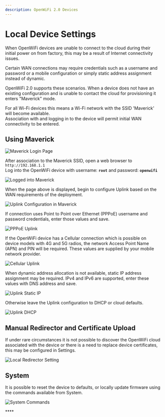 ```yaml
---
description: OpenWiFi 2.0 Devices
---
```


# Local Device Settings

When OpenWiFi devices are unable to connect to the cloud during their initial power on from factory, this may be a result of Internet connectivity issues.

Certain WAN connections may require credentials such as a username and password or a mobile configuration or simply static address assignment instead of dynamic.

OpenWiFi 2.0 supports these scenarios. When a device does not have an existing configuration and is unable to contact the cloud for provisioning it enters "Maverick" mode.

For all Wi-Fi devices this means a Wi-Fi network with the SSID 'Maverick' will become available.  
Association with and logging in to the device will permit initial WAN connectivity to be entered.

## Using Maverick

![Maverick Login Page](../../.gitbook/assets/screen-shot-2021-07-29-at-5.04.23-pm.png)

After association to the Maverick SSID, open a web browser to `http://192.168.1.1`  
Log into the OpenWiFi device with username: **`root`** and password: **`openwifi`**

![Logged into Maverick](../../.gitbook/assets/screen-shot-2021-07-29-at-5.06.35-pm.png)

When the page above is displayed, begin to configure Uplink based on the WAN requirements of the deployment.

![Uplink Configuration in Maverick](../../.gitbook/assets/screen-shot-2021-07-29-at-5.07.50-pm.png)

If connection uses Point to Point over Ethernet \(PPPoE\) username and password credentials, enter those values and save.

![PPPoE Uplink](../../.gitbook/assets/screen-shot-2021-07-29-at-5.09.14-pm.png)

If the OpenWiFi device has a Cellular connection which is possible on device models with 4G and 5G radios, the network Access Point Name \(APN\) and PIN will be required. These values are supplied by your mobile network provider.

![Cellular Uplink](../../.gitbook/assets/screen-shot-2021-07-29-at-5.11.05-pm.png)

When dynamic address allocation is not available, static IP address assignment may be required. IPv4 and IPv6 are supported, enter these values with DNS address and save.

![Uplink Static IP](../../.gitbook/assets/screen-shot-2021-07-29-at-5.12.39-pm.png)

Otherwise leave the Uplink configuration to DHCP or cloud defaults.

![Uplink DHCP](../../.gitbook/assets/screen-shot-2021-07-29-at-5.13.40-pm.png)

## Manual Redirector and Certificate Upload

If under rare circumstances it is not possible to discover the OpenWiFi cloud associated with the device or there is a need to replace device certificates, this may be configured in Settings.

![Local Redirector Setting](../../.gitbook/assets/screen-shot-2021-07-29-at-5.16.01-pm.png)

## System

It is possible to reset the device to defaults, or locally update firmware using the commands available from System.

![System Commands](../../.gitbook/assets/screen-shot-2021-07-29-at-5.17.13-pm.png)

\*\*\*\*

